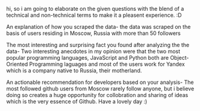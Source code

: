 hi, so i am going to elaborate on the given questions with the blend of a technical and non-technical terms to make it a pleasent experience. :D

An explanation of how you scraped the data- the data was scraped on the basis of users residing in Moscow, Russia with more than 50 followers

The most interesting and surprising fact you found after analyzing the the data- Two interesting anecdotes in my opinion were that the two most popular programming languages, JavaScript and Python both are Object-Oriented Programming laguages and most of the users work for Yandex which is a company native to Russia, their motherland.

An actionable recommendation for developers based on your analysis- The most followed github users from Moscow rarely follow anyone, but i believe doing so creates a huge opportunity for collobration and sharing of ideas which is the very essence of Github.
Have a lovely day :)
